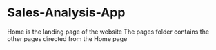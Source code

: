 ﻿# Sales-Analysis-App
 Home is the landing page of the website
 The pages folder contains the other pages directed from the Home page
